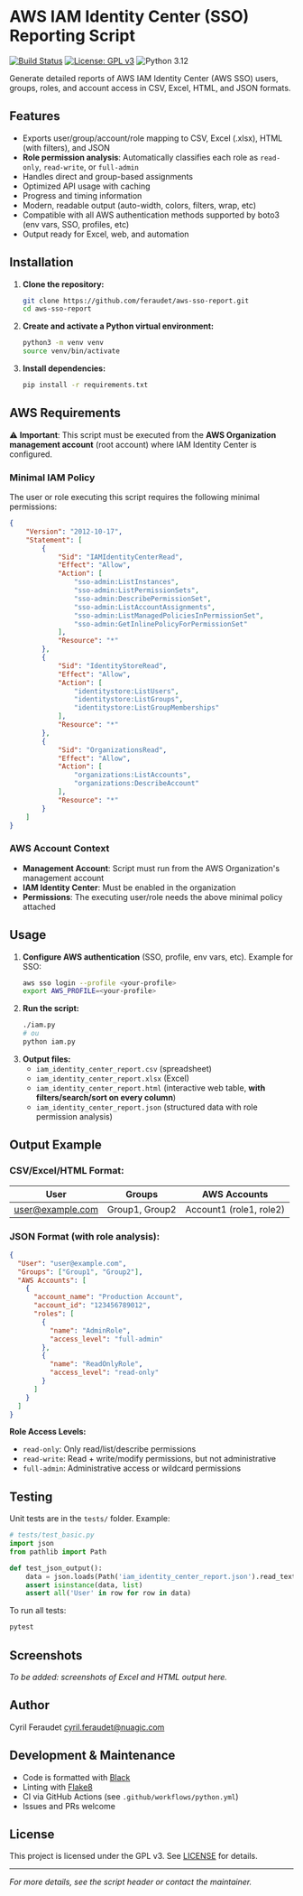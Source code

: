 # AWS IAM Identity Center (SSO) Reporting Script

[![Build Status](https://github.com/feraudet/aws-sso-report/actions/workflows/python.yml/badge.svg?branch=main)](https://github.com/feraudet/aws-sso-report/actions/workflows/python.yml)
[![License: GPL v3](https://img.shields.io/badge/License-GPLv3-blue.svg)](https://www.gnu.org/licenses/gpl-3.0)
![Python 3.12](https://img.shields.io/badge/python-3.12%2B-blue)

Generate detailed reports of AWS IAM Identity Center (AWS SSO) users, groups, roles, and account access in CSV, Excel, HTML, and JSON formats.

## Features
- Exports user/group/account/role mapping to CSV, Excel (.xlsx), HTML (with filters), and JSON
- **Role permission analysis**: Automatically classifies each role as `read-only`, `read-write`, or `full-admin`
- Handles direct and group-based assignments
- Optimized API usage with caching
- Progress and timing information
- Modern, readable output (auto-width, colors, filters, wrap, etc)
- Compatible with all AWS authentication methods supported by boto3 (env vars, SSO, profiles, etc)
- Output ready for Excel, web, and automation

## Installation

1. **Clone the repository:**
   ```bash
   git clone https://github.com/feraudet/aws-sso-report.git
   cd aws-sso-report
   ```
2. **Create and activate a Python virtual environment:**
   ```bash
   python3 -m venv venv
   source venv/bin/activate
   ```
3. **Install dependencies:**
   ```bash
   pip install -r requirements.txt
   ```

## AWS Requirements

⚠️ **Important**: This script must be executed from the **AWS Organization management account** (root account) where IAM Identity Center is configured.

### Minimal IAM Policy

The user or role executing this script requires the following minimal permissions:

```json
{
    "Version": "2012-10-17",
    "Statement": [
        {
            "Sid": "IAMIdentityCenterRead",
            "Effect": "Allow",
            "Action": [
                "sso-admin:ListInstances",
                "sso-admin:ListPermissionSets",
                "sso-admin:DescribePermissionSet",
                "sso-admin:ListAccountAssignments",
                "sso-admin:ListManagedPoliciesInPermissionSet",
                "sso-admin:GetInlinePolicyForPermissionSet"
            ],
            "Resource": "*"
        },
        {
            "Sid": "IdentityStoreRead",
            "Effect": "Allow",
            "Action": [
                "identitystore:ListUsers",
                "identitystore:ListGroups",
                "identitystore:ListGroupMemberships"
            ],
            "Resource": "*"
        },
        {
            "Sid": "OrganizationsRead",
            "Effect": "Allow",
            "Action": [
                "organizations:ListAccounts",
                "organizations:DescribeAccount"
            ],
            "Resource": "*"
        }
    ]
}
```

### AWS Account Context

- **Management Account**: Script must run from the AWS Organization's management account
- **IAM Identity Center**: Must be enabled in the organization
- **Permissions**: The executing user/role needs the above minimal policy attached

## Usage

1. **Configure AWS authentication** (SSO, profile, env vars, etc). Example for SSO:
   ```bash
   aws sso login --profile <your-profile>
   export AWS_PROFILE=<your-profile>
   ```
2. **Run the script:**
   ```bash
   ./iam.py
   # ou
   python iam.py
   ```
3. **Output files:**
   - `iam_identity_center_report.csv` (spreadsheet)
   - `iam_identity_center_report.xlsx` (Excel)
   - `iam_identity_center_report.html` (interactive web table, **with filters/search/sort on every column**)
   - `iam_identity_center_report.json` (structured data with role permission analysis)

## Output Example

### CSV/Excel/HTML Format:
| User | Groups | AWS Accounts |
|------|--------|--------------|
| user@example.com | Group1, Group2 | Account1 (role1, role2) |

### JSON Format (with role analysis):
```json
{
  "User": "user@example.com",
  "Groups": ["Group1", "Group2"],
  "AWS Accounts": [
    {
      "account_name": "Production Account",
      "account_id": "123456789012",
      "roles": [
        {
          "name": "AdminRole",
          "access_level": "full-admin"
        },
        {
          "name": "ReadOnlyRole", 
          "access_level": "read-only"
        }
      ]
    }
  ]
}
```

**Role Access Levels:**
- `read-only`: Only read/list/describe permissions
- `read-write`: Read + write/modify permissions, but not administrative
- `full-admin`: Administrative access or wildcard permissions

## Testing

Unit tests are in the `tests/` folder. Example:

```python
# tests/test_basic.py
import json
from pathlib import Path

def test_json_output():
    data = json.loads(Path('iam_identity_center_report.json').read_text())
    assert isinstance(data, list)
    assert all('User' in row for row in data)
```

To run all tests:
```bash
pytest
```

## Screenshots

*To be added: screenshots of Excel and HTML output here.*

## Author

Cyril Feraudet <cyril.feraudet@nuagic.com>

## Development & Maintenance
- Code is formatted with [Black](https://github.com/psf/black)
- Linting with [Flake8](https://flake8.pycqa.org/)
- CI via GitHub Actions (see `.github/workflows/python.yml`)
- Issues and PRs welcome

## License

This project is licensed under the GPL v3. See [LICENSE](LICENSE) for details.

---

*For more details, see the script header or contact the maintainer.*

